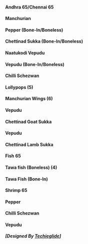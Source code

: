 #### Andhra 65/Chennai 65 
#### Manchurian 
#### Pepper (Bone-In/Boneless) 
#### Chettinad Sukka (Bone-In/Boneless) 
#### Naatukodi Vepudu 
#### Vepudu (Bone-In/Boneless) 
#### Chilli Schezwan 
#### Lollypops (5) 
#### Manchurian Wings (6) 
#### Vepudu 
#### Chettinad Goat Sukka 
#### Vepudu 
#### Chettinad Lamb Sukka 
#### Fish 65 
#### Tawa fish (Boneless) (4) 
#### Tawa Fish (Bone-In) 
#### Shrimp 65 
#### Pepper 
#### Chilli Schezwan 
#### Vepudu 
##### [Designed By [Techieglide](https://web.archive.org/web/20220926132817/https://www.techieglide.com/)]

